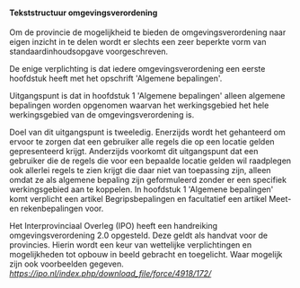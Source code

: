 #### Tekststructuur omgevingsverordening

Om de provincie de mogelijkheid te bieden de omgevingsverordening naar eigen
inzicht in te delen wordt er slechts een zeer beperkte vorm van
standaardinhoudsopgave voorgeschreven.

De enige verplichting is dat iedere omgevingsverordening een eerste hoofdstuk
heeft met het opschrift 'Algemene bepalingen'.

Uitgangspunt is dat in hoofdstuk 1 'Algemene bepalingen' alleen algemene
bepalingen worden opgenomen waarvan het werkingsgebied het hele werkingsgebied
van de omgevingsverordening is.

Doel van dit uitgangspunt is tweeledig. Enerzijds wordt het gehanteerd om ervoor
te zorgen dat een gebruiker alle regels die op een locatie gelden gepresenteerd
krijgt. Anderzijds voorkomt dit uitgangspunt dat een gebruiker die de regels die
voor een bepaalde locatie gelden wil raadplegen ook allerlei regels te zien
krijgt die daar niet van toepassing zijn, alleen omdat ze als algemene bepaling
zijn geformuleerd zonder er een specifiek werkingsgebied aan te koppelen. In
hoofdstuk 1 'Algemene bepalingen' komt verplicht een artikel Begripsbepalingen
en facultatief een artikel Meet- en rekenbepalingen voor.

Het Interprovinciaal Overleg (IPO) heeft een handreiking omgevingsverordening
2.0 opgesteld. Deze geldt als handvat voor de provincies. Hierin wordt een keur
van wettelijke verplichtingen en mogelijkheden tot opbouw in beeld gebracht en
toegelicht. Waar mogelijk zijn ook voorbeelden gegeven.
*https://ipo.nl/index.php/download_file/force/4918/172/*
